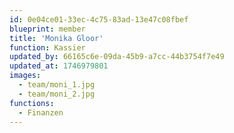 ```yaml
---
id: 0e04ce01-33ec-4c75-83ad-13e47c08fbef
blueprint: member
title: 'Monika Gloor'
function: Kassier
updated_by: 66165c6e-09da-45b9-a7cc-44b3754f7e49
updated_at: 1746979801
images:
  - team/moni_1.jpg
  - team/moni_2.jpg
functions:
  - Finanzen
---
```


